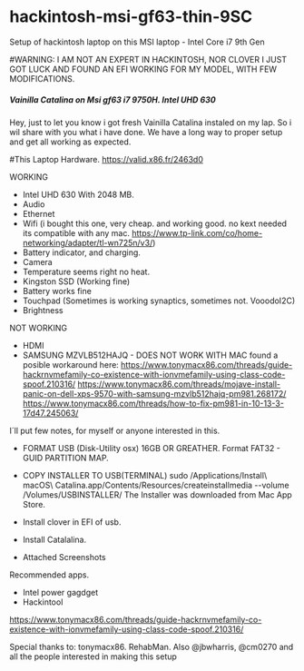 # hackintosh-msi-gf63-thin-9SC
Setup of hackintosh laptop on this MSI laptop - Intel Core i7 9th Gen

#WARNING: I AM NOT AN EXPERT IN HACKINTOSH, NOR CLOVER I JUST GOT LUCK AND FOUND AN EFI WORKING FOR MY MODEL, WITH FEW MODIFICATIONS.

<h5>Vainilla Catalina on Msi gf63 i7 9750H. Intel UHD 630 </h5>

Hey, just to let you know i got fresh Vainilla Catalina instaled on my lap.
So i wil share with you what i have done. We have a long way to proper setup
and get all working as expected.

#This Laptop Hardware.
https://valid.x86.fr/2463d0

WORKING
- Intel UHD 630 With 2048 MB.
- Audio
- Ethernet
- Wifi (i bought this one, very cheap. and working good. no kext needed its
  compatible with any mac. https://www.tp-link.com/co/home-networking/adapter/tl-wn725n/v3/)
- Battery indicator, and charging.
- Camera
- Temperature seems right no heat.
- Kingston SSD (Working fine)
- Battery works fine
- Touchpad (Sometimes is working synaptics, sometimes not. VooodoI2C)
- Brightness

NOT WORKING
- HDMI
- SAMSUNG MZVLB512HAJQ - DOES NOT WORK WITH MAC
  found a posible workaround here:
  https://www.tonymacx86.com/threads/guide-hackrnvmefamily-co-existence-with-ionvmefamily-using-class-code-spoof.210316/
  https://www.tonymacx86.com/threads/mojave-install-panic-on-dell-xps-9570-with-samsung-mzvlb512hajq-pm981.268172/
  https://www.tonymacx86.com/threads/how-to-fix-pm981-in-10-13-3-17d47.245063/

I´ll put few notes, for myself or anyone interested in this.

- FORMAT USB (Disk-Utility osx) 16GB OR GREATHER.
   Format FAT32 - GUID PARTITION MAP.

- COPY INSTALLER TO USB(TERMINAL)
   sudo /Applications/Install\ macOS\ Catalina.app/Contents/Resources/createinstallmedia --volume /Volumes/USBINSTALLER/
   The Installer was downloaded from Mac App Store.

- Install clover in EFI of usb.

- Install Catalalina.

- Attached
Screenshots

Recommended apps.
- Intel power gagdget
- Hackintool

https://www.tonymacx86.com/threads/guide-hackrnvmefamily-co-existence-with-ionvmefamily-using-class-code-spoof.210316/

Special thanks to: tonymacx86. RehabMan.
Also @jbwharris, @cm0270 and all the people interested in making this setup
